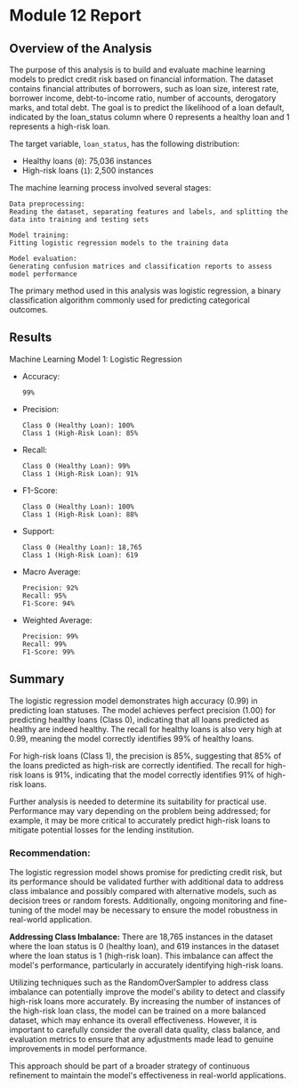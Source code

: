 # Module 12 Report

## Overview of the Analysis

The purpose of this analysis is to build and evaluate machine learning models to predict credit risk based on financial information. The dataset contains financial attributes of borrowers, such as loan size, interest rate, borrower income, debt-to-income ratio, number of accounts, derogatory marks, and total debt. The goal is to predict the likelihood of a loan default, indicated by the loan_status column where 0 represents a healthy loan and 1 represents a high-risk loan.

The target variable, `loan_status`, has the following distribution:

- Healthy loans (`0`): 75,036 instances
- High-risk loans (`1`): 2,500 instances

The machine learning process involved several stages:

    Data preprocessing: 
    Reading the dataset, separating features and labels, and splitting the data into training and testing sets

    Model training: 
    Fitting logistic regression models to the training data

    Model evaluation: 
    Generating confusion matrices and classification reports to assess model performance

The primary method used in this analysis was logistic regression, a binary classification algorithm commonly used for predicting categorical outcomes.

## Results

Machine Learning Model 1: Logistic Regression

- Accuracy:
 
      99%

- Precision:
    
      Class 0 (Healthy Loan): 100%
      Class 1 (High-Risk Loan): 85%

- Recall:

      Class 0 (Healthy Loan): 99%
      Class 1 (High-Risk Loan): 91%

- F1-Score:

      Class 0 (Healthy Loan): 100%
      Class 1 (High-Risk Loan): 88%

- Support:

      Class 0 (Healthy Loan): 18,765
      Class 1 (High-Risk Loan): 619

- Macro Average:

      Precision: 92%
      Recall: 95%
      F1-Score: 94%

- Weighted Average:

      Precision: 99%
      Recall: 99%
      F1-Score: 99%

## Summary

The logistic regression model demonstrates high accuracy (0.99) in predicting loan statuses. The model achieves perfect precision (1.00) for predicting healthy loans (Class 0), indicating that all loans predicted as healthy are indeed healthy. The recall for healthy loans is also very high at 0.99, meaning the model correctly identifies 99% of healthy loans.

For high-risk loans (Class 1), the precision is 85%, suggesting that 85% of the loans predicted as high-risk are correctly identified. The recall for high-risk loans is 91%, indicating that the model correctly identifies 91% of high-risk loans.

Further analysis is needed to determine its suitability for practical use. Performance may vary depending on the problem being addressed; for example, it may be more critical to accurately predict high-risk loans to mitigate potential losses for the lending institution.

### Recommendation: 

The logistic regression model shows promise for predicting credit risk, but its performance should be validated further with additional data to address class imbalance and possibly compared with alternative models, such as decision trees or random forests. Additionally, ongoing monitoring and fine-tuning of the model may be necessary to ensure the model robustness in real-world application.

**Addressing Class Imbalance:**
There are 18,765 instances in the dataset where the loan status is 0 (healthy loan), and 619 instances in the dataset where the loan status is 1 (high-risk loan). This imbalance can affect the model's performance, particularly in accurately identifying high-risk loans.

Utilizing techniques such as the RandomOverSampler to address class imbalance can potentially improve the model's ability to detect and classify high-risk loans more accurately. By increasing the number of instances of the high-risk loan class, the model can be trained on a more balanced dataset, which may enhance its overall effectiveness. However, it is important to carefully consider the overall data quality, class balance, and evaluation metrics to ensure that any adjustments made lead to genuine improvements in model performance.

This approach should be part of a broader strategy of continuous refinement to maintain the model's effectiveness in real-world applications.